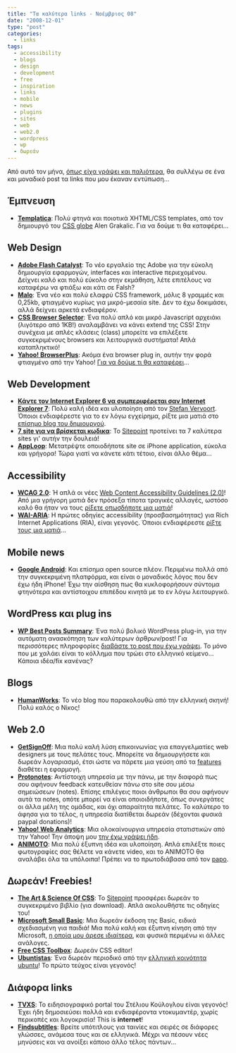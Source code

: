 ```yaml
---
title: "Τα καλύτερα links - Νοέμβριος 08"
date: "2008-12-01"
type: "post"
categories:
  - links
tags:
  - accessibility
  - blogs
  - design
  - development
  - free
  - inspiration
  - links
  - mobile
  - news
  - plugins
  - sites
  - web
  - web2.0
  - wordpress
  - wp
  - δωρεάν
---
```


Από αυτό τον μήνα, [όπως είχα γράψει και παλιότερα](http://www.tsevdos.com/2008/10/19/best-of-the-rest-42-week-2008/ "Best of the rest"), θα συλλέγω σε ένα και μοναδικό post τα links που μου έκαναν εντύπωση...

## Έμπνευση

- [**Templatica**](http://templatica.com/ "Templatica: handmade templates"): Πολύ φτηνά και ποιοτικά XHTML/CSS templates, από τον δημιουργό του [CSS globe](http://cssglobe.com/ "Css globe") Alen Grakalic. Για να δούμε τι θα καταφέρει...

## Web Design

- [**Adobe Flash Catalyst**](http://labs.adobe.com/technologies/flashcatalyst/ "Adobe Flash Catalyst"): Το νέο εργαλείο της Adobe για την εύκολη δημιουργία εφαρμογών, interfaces και interactive περιεχομένου. Δείχνει καλό και πολύ εύκολο στην εκμάθηση, λέτε επιτέλους να καταφέρω να φτιάξω και κάτι σε Falsh?
- [**Malo**](http://code.google.com/p/malo/ "Malo (CSS small and compact) framework"): Ένα νέο και πολύ ελαφρύ CSS framework, μόλις 8 γραμμές και 0,25kb, φτιαγμένο κυρίως για μικρό-μεσαία site. Δεν το έχω δοκιμάσει, αλλά δείχνει αρκετά ενδιαφέρον.
- [**CSS Browser Selector**](http://rafael.adm.br/css_browser_selector/ "CSS Browser Selector"): Ένα πολύ απλό και μικρό Javascript αρχειάκι (λιγότερο από 1KB!) αναλαμβάνει να κάνει extend της CSS! Στην συνέχεια με απλές κλάσεις (class) μπορείτε να επιλέξετε συγκεκριμένους browsers και λειτουργικά συστήματα! Απλά καταπληκτικό!
- [**Yahoo! BrowserPlus**](http://browserplus.yahoo.com/ "Yahoo! BrowserPlus"): Ακόμα ένα browser plug in, αυτήν την φορά φτιαγμένο από την Yahoo! [Για να δούμε τι θα καταφέρει](http://www.tsevdos.com/2008/11/24/yahoo-browserplus/ "Yahoo BrowserPlus at Tsevdos.com")...

## Web Development

- [**Κάντε τον Internet Explorer 6 να συμπεριφέρεται σαν Internet Explorer 7**](http://www.tsevdos.com/2008/11/19/make-ie6-to-behave-like-ie7/ "Κάντε τον Internet Explorer 6 να συμπεριφέρεται σαν Internet Explorer 7! at Tsevdos.com"): Πολύ καλή ιδέα και υλοποίηση από τον [Stefan Vervoort](http://www.divitodesign.com/ "Stefan Vervoon blog"). Όποιοι ενδιαφέρεστε για το εν λόγω εγχείρημα, ρίξτε μια ματιά στο [επίσημο blog του δημιουργού](http://www.divitodesign.com/2008/11/let-ie6-behave-like-ie7/ "Κάντε τον Internet Explorer 6 να συμπεριφέρεται σαν Internet Explorer 7!").
- [**7 site για να βρίσκεται κωδικα**](http://www.sitepoint.com/blogs/2008/11/04/7-places-to-find-the-code-you-need/ "7 Places to Find the Code You Need from Sitepoint"): Το [Sitepoint](http://www.sitepoint.com/ "Sitepoint") προτείνει τα 7 καλύτερα sites γι' αυτήν την δουλειά!
- [**AppLoop**](http://apploop.com/ "AppLoop"): Μετατρέψτε οποιοδήποτε site σε iPhone application, εύκολα και γρήγορα! Τώρα γιατί να κάνετε κάτι τέτοιο, είναι άλλο θέμα...

## Accessibility

- [**WCAG 2.0**](http://www.w3.org/TR/WCAG20/ "WCAG 2.0"): Ή απλά οι νέες [Web Content Accessibility Guidelines (2.0)](http://www.usability.com.au/resources/wcag2/ "Web Content Accessibility Guidelines 2.0")! Από μια γρήγορη ματιά δεν πρόσεξα τίποτα τραγικές αλλαγές, ωστόσο καλό θα ήταν να τους [ρίξετε οπωσδήποτε μια ματιά](http://www.w3.org/WAI/intro/wcag20.php "Overview of WCAG 2.0 Documents")!
- [**WAI-ARIA**](http://www.w3.org/WAI/intro/aria.php "WAI-ARIA Overview"): Η πρώτες οδηγίες accessibility (προσβασημότητας) για Rich Internet Applications (RIA), είναι γεγονός. Όποιοι ενδιαφέρεστε [ρίξτε τους μια ματιά](http://www.w3.org/TR/wai-aria/ "WAI-ARIA from W3C")...

## Mobile news

- [**Google Android**](http://source.android.com/ "Google Android site"): Και επίσημα open source πλέον. Περιμένω πολλά από την συγκεκριμένη πλατφόρμα, και είναι ο μοναδικός λόγος που δεν έχω ήδη iPhone! Έχω την αίσθηση πως θα κυκλοφορήσουν σύντομα φτηνότερα και αντίστοιχου επιπέδου κινητά με το εν λόγω λειτουργικό.

## WordPress και plug ins

- [**WP Best Posts Summary**](http://helpdeskgeek.com/wp-best-posts-summary/ "WP Best Posts Summary"): Ένα πολύ βολικό WordPress plug-in, για την αυτόματη ανασκόπηση των καλύτερων άρθρων/post! Για περισσότερες πληροφορίες [διαβάστε το post που έχω γράψει](http://www.tsevdos.com/2008/11/17/wp-best-posts-summary-plugin/ "Ανασκόπηση των καλύτερων post: Ένα πολύ χρήσιμο WordPress plug in"). Το μόνο που με χαλάει είναι το κόλλημα που τρώει στο ελληνικό κείμενο... Κάποια ιδέα/fix κανένας?

## Blogs

- [**HumanWorks**](http://humanworks.gr/ "HumanWorks - SEO and Web development"): Το νέο blog που παρακολουθώ από την ελληνική σκηνή! Πολύ καλός ο Νίκος!

## Web 2.0

- [**GetSignOff**](http://www.getsignoff.com/ "GetSignOff site"): Μια πολύ καλή λύση επικοινωνίας για επαγγελματίες web designers με τους πελάτες τους. Μπορείτε να δημιουργήσετε και δωρεάν λογαριασμό, έτσι ώστε να πάρετε μια γεύση από τα [features](http://www.getsignoff.com/features.html "GetSignOff features") διαθέτει η εφαρμογή.
- [**Protonotes**](http://www.protonotes.com/ "Protonotes site"): Αντίστοιχη υπηρεσία με την πάνω, με την διαφορά πως σου αφήνουν feedback κατευθείαν πάνω στο site σου μέσω σημειώσεων (notes). Επίσης επιλέγεις ποιοι άνθρωποι θα σου αφήνουν αυτά τα notes, οπότε μπορεί να είναι οποιοιδήποτε, όπως συνεργάτες οι άλλα μέλη της ομάδας, και όχι απαραίτητα πελάτες. Το καλύτερο το άφησα για το τέλος, η υπηρεσία διατίθεται δωρεάν (δέχονται φυσικά paypal donations)!
- [**Yahoo! Web Analytics**](http://web.analytics.yahoo.com/ "Yahoo! Web Analytics"): Μια ολοκαίνουργια υπηρεσία στατιστικών από την Yahoo! Την άποψη μου [την έχω γράψει ήδη](http://www.tsevdos.com/2008/11/11/yahoo-web-analytics/ "Yahoo! Web Analytics at tsevdos.com").
- [**ANIMOTO**](http://animoto.com/ "ANIMOTO"): Μια πολύ έξυπνη ιδέα και υλοποίηση. Απλά επιλέξτε ποιες φωτογραφίες σας θέλετε να κάνετε video, και το ANIMOTO θα αναλάβει όλα τα υπόλοιπα! Πρέπει να το πρωτοδιάβασα από τον [papo](http://javapapo.blogspot.com/ "Papo blog").

## Δωρεάν! Freebies!

- [**The Art & Science Of CSS**](http://twitaway.aws.sitepoint.com/ "Twitaway: The Art & Science of CSS — FREE Download"): Το [Sitepoint](http://www.sitepoint.com/ "Sitepoint") προσφέρει δωρεάν το συγκεκριμένο βιβλίο (για download). Απλά ακολουθήστε τις οδηγίες του!
- [**Microsoft Small Basic**](http://msdn.microsoft.com/en-us/devlabs/cc950524.aspx "Microsoft Small Basic"): Μια δωρεάν έκδοση της Basic, ειδικά σχεδιασμένη για παιδιά! Μια πολύ καλή και έξυπνη κίνηση από την Microsoft, [η οποία μου άρεσε ιδιαίτερα](http://www.tsevdos.com/2008/11/10/microsoft-small-basic/ "Microsoft Small Basic at Tsevdos.com"), και φυσικά περιμένω κι άλλες ανάλογες.
- [**Free CSS Toolbox**](http://www.blumentals.net/csstool/index.php "Free CSS Toolbox"): Δωρεάν CSS editor!
- [**Ubuntistas**](http://www.ubuntu-gr.org/story/ubuntistas-%CF%84%CE%BF-%CF%80%CF%81%CF%8E%CF%84%CE%BF-%CF%84%CE%B5%CF%8D%CF%87%CE%BF%CF%82-%CE%B5%CE%AF%CE%BD%CE%B1%CE%B9-%CE%B3%CE%B5%CE%B3%CE%BF%CE%BD%CF%8C%CF%82 "Ubuntistas free magazine"): Ένα δωρεάν περιοδικό από την [ελληνική κοινότητα ubuntu](http://www.ubuntu-gr.org/ "Greek Ubuntu community")! Το πρώτο τεύχος είναι γεγονός!

## Διάφορα links

- [**TVXS**](http://www.tvxs.gr/ "TVXS - TV ΧΩΡΙΣ ΣΥΝΟΡΑ"): Το ειδησιογραφικό portal του Στέλιου Κούλογλου είναι γεγονός! Έχει ήδη δημοσιεύσει πολλά και ενδιαφέροντα ντοκυμαντέρ, χωρίς περικοπές και λογοκρισία! This is **internet**!
- [**Findsubtitles**](http://www.findsubtitles.com/ "Findsubtitles"): Βρείτε υπότιτλους για ταινίες και σειρές σε διάφορες γλώσσες, ανάμεσα τους και σε ελληνικά. Μέχρι να πέσουν νέες μηνύσεις και να ανοίξει κάποιο άλλο τέλος πάντων...

